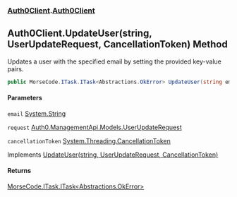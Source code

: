 ### [Auth0Client](../index.md 'Auth0Client').[Auth0Client](index.md 'Auth0Client\.Auth0Client')

## Auth0Client\.UpdateUser\(string, UserUpdateRequest, CancellationToken\) Method

Updates a user with the specified email by setting the provided key\-value pairs\.

```csharp
public MorseCode.ITask.ITask<Abstractions.OkError> UpdateUser(string email, Auth0.ManagementApi.Models.UserUpdateRequest request, System.Threading.CancellationToken cancellationToken);
```
#### Parameters

<a name='global__Auth0Client.Auth0Client.UpdateUser(string,Auth0.ManagementApi.Models.UserUpdateRequest,System.Threading.CancellationToken).email'></a>

`email` [System\.String](https://learn.microsoft.com/en-us/dotnet/api/system.string 'System\.String')

<a name='global__Auth0Client.Auth0Client.UpdateUser(string,Auth0.ManagementApi.Models.UserUpdateRequest,System.Threading.CancellationToken).request'></a>

`request` [Auth0\.ManagementApi\.Models\.UserUpdateRequest](https://learn.microsoft.com/en-us/dotnet/api/auth0.managementapi.models.userupdaterequest 'Auth0\.ManagementApi\.Models\.UserUpdateRequest')

<a name='global__Auth0Client.Auth0Client.UpdateUser(string,Auth0.ManagementApi.Models.UserUpdateRequest,System.Threading.CancellationToken).cancellationToken'></a>

`cancellationToken` [System\.Threading\.CancellationToken](https://learn.microsoft.com/en-us/dotnet/api/system.threading.cancellationtoken 'System\.Threading\.CancellationToken')

Implements [UpdateUser\(string, UserUpdateRequest, CancellationToken\)](https://learn.microsoft.com/en-us/dotnet/api/abstractions.iuserservice.updateuser#abstractions-iuserservice-updateuser(system-string-auth0-managementapi-models-userupdaterequest-system-threading-cancellationtoken) 'Abstractions\.IUserService\.UpdateUser\(System\.String,Auth0\.ManagementApi\.Models\.UserUpdateRequest,System\.Threading\.CancellationToken\)')

#### Returns
[MorseCode\.ITask\.ITask&lt;](https://learn.microsoft.com/en-us/dotnet/api/morsecode.itask.itask-1 'MorseCode\.ITask\.ITask\`1')[Abstractions\.OkError](https://learn.microsoft.com/en-us/dotnet/api/abstractions.okerror 'Abstractions\.OkError')[&gt;](https://learn.microsoft.com/en-us/dotnet/api/morsecode.itask.itask-1 'MorseCode\.ITask\.ITask\`1')